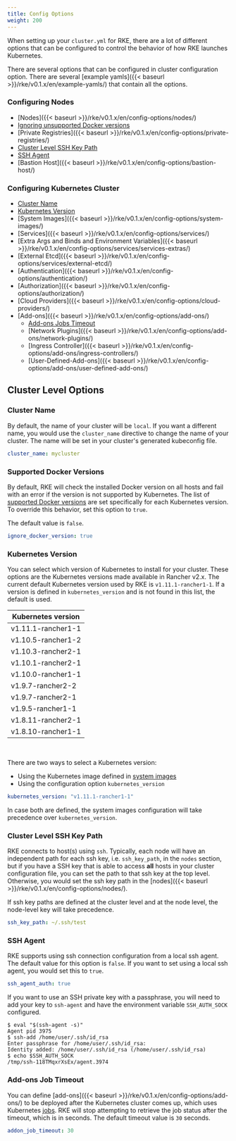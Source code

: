 ```yaml
---
title: Config Options
weight: 200
---
```


When setting up your `cluster.yml` for RKE, there are a lot of different options that can be configured to control the behavior of how RKE launches Kubernetes.

There are several options that can be configured in cluster configuration option. There are several [example yamls]({{< baseurl >}}/rke/v0.1.x/en/example-yamls/) that contain all the options.

### Configuring Nodes
* [Nodes]({{< baseurl >}}/rke/v0.1.x/en/config-options/nodes/)
* [Ignoring unsupported Docker versions](#supported-docker-versions)
* [Private Registries]({{< baseurl >}}/rke/v0.1.x/en/config-options/private-registries/)
* [Cluster Level SSH Key Path](#cluster-level-ssh-key-path)
* [SSH Agent](#ssh-agent)
* [Bastion Host]({{< baseurl >}}/rke/v0.1.x/en/config-options/bastion-host/)

### Configuring Kubernetes Cluster
* [Cluster Name](#cluster-name)
* [Kubernetes Version](#kubernetes-version)
* [System Images]({{< baseurl >}}/rke/v0.1.x/en/config-options/system-images/)
* [Services]({{< baseurl >}}/rke/v0.1.x/en/config-options/services/)
* [Extra Args and Binds and Environment Variables]({{< baseurl >}}/rke/v0.1.x/en/config-options/services/services-extras/)
* [External Etcd]({{< baseurl >}}/rke/v0.1.x/en/config-options/services/external-etcd/)
* [Authentication]({{< baseurl >}}/rke/v0.1.x/en/config-options/authentication/)
* [Authorization]({{< baseurl >}}/rke/v0.1.x/en/config-options/authorization/)
* [Cloud Providers]({{< baseurl >}}/rke/v0.1.x/en/config-options/cloud-providers/)
* [Add-ons]({{< baseurl >}}/rke/v0.1.x/en/config-options/add-ons/)
  * [Add-ons Jobs Timeout](#add-ons-jobs-timeout)
  * [Network Plugins]({{< baseurl >}}/rke/v0.1.x/en/config-options/add-ons/network-plugins/)
  * [Ingress Controller]({{< baseurl >}}/rke/v0.1.x/en/config-options/add-ons/ingress-controllers/)
  * [User-Defined-Add-ons]({{< baseurl >}}/rke/v0.1.x/en/config-options/add-ons/user-defined-add-ons/)


## Cluster Level Options

### Cluster Name

By default, the name of your cluster will be `local`. If you want a different name, you would use the `cluster_name` directive to change the name of your cluster. The name will be set in your cluster's generated kubeconfig file.

```yaml
cluster_name: mycluster
```

### Supported Docker Versions

By default, RKE will check the installed Docker version on all hosts and fail with an error if the version is not supported by Kubernetes. The list of [supported Docker versions](https://github.com/rancher/rke/blob/master/docker/docker.go#L29) are set specifically for each Kubernetes version. To override this behavior, set this option to `true`.

The default value is `false`.

```yaml
ignore_docker_version: true
```

### Kubernetes Version

You can select which version of Kubernetes to install for your cluster. These options are the Kubernetes versions made available in Rancher v2.x. The current default Kubernetes version used by RKE is `v1.11.1-rancher1-1`. If a version is defined in `kubernetes_version` and is not found in this list, the default is used.

 Kubernetes version|
 -----------------|
 v1.11.1-rancher1-1|
 v1.10.5-rancher1-2|
 v1.10.3-rancher2-1|
 v1.10.1-rancher2-1|
 v1.10.0-rancher1-1|
 v1.9.7-rancher2-2|
 v1.9.7-rancher2-1|
 v1.9.5-rancher1-1|
 v1.8.11-rancher2-1|
 v1.8.10-rancher1-1|

<br>

There are two ways to select a Kubernetes version:

- Using the Kubernetes image defined in [system images](#rke-system-images)
- Using the configuration option `kubernetes_version`

```yaml
kubernetes_version: "v1.11.1-rancher1-1"
```

In case both are defined, the system images configuration will take precedence over `kubernetes_version`.

### Cluster Level SSH Key Path
RKE connects to host(s) using `ssh`. Typically, each node will have an independent path for each ssh key, i.e. `ssh_key_path`, in the `nodes` section, but if you have a SSH key that is able to access **all** hosts in your cluster configuration file, you can set the path to that ssh key at the top level. Otherwise, you would set the ssh key path in the [nodes]({{< baseurl >}}/rke/v0.1.x/en/config-options/nodes/).

If ssh key paths are defined at the cluster level and at the node level, the node-level key will take precedence.

```yaml
ssh_key_path: ~/.ssh/test
```

### SSH Agent

RKE supports using ssh connection configuration from a local ssh agent. The default value for this option is `false`. If you want to set using a local ssh agent, you would set this to `true`.

```yaml
ssh_agent_auth: true
```

If you want to use an SSH private key with a passphrase, you will need to add your key to `ssh-agent` and have the environment variable `SSH_AUTH_SOCK` configured.

```
$ eval "$(ssh-agent -s)"
Agent pid 3975
$ ssh-add /home/user/.ssh/id_rsa
Enter passphrase for /home/user/.ssh/id_rsa:
Identity added: /home/user/.ssh/id_rsa (/home/user/.ssh/id_rsa)
$ echo $SSH_AUTH_SOCK
/tmp/ssh-118TMqxrXsEx/agent.3974
```

### Add-ons Job Timeout

You can define [add-ons]({{< baseurl >}}/rke/v0.1.x/en/config-options/add-ons/) to be deployed after the Kubernetes cluster comes up, which uses Kubernetes [jobs](https://kubernetes.io/docs/concepts/workloads/controllers/jobs-run-to-completion/). RKE will stop attempting to retrieve the job status after the timeout, which is in seconds. The default timeout value is `30` seconds.

```yaml
addon_job_timeout: 30
```
